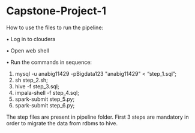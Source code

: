 # Capstone-Project-1

How to use the files to run the pipeline:

•	Log in to cloudera

•	Open web shell

•	Run the commands in sequence:
  1.	mysql -u anabig11429  -pBigdata123 "anabig11429" < “step_1.sql”;
  2.	sh step_2.sh;
  3.	hive -f step_3.sql;
  4.	impala-shell -f step_4.sql;
  5.	spark-submit step_5.py;
  6.	spark-submit step_6.py;

The step files are present in pipeline folder.
First 3 steps are mandatory in order to migrate the data from rdbms to hive.
